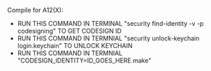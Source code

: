 Compile for A12(X):
- RUN THIS COMMAND IN TERMINAL "security find-identity -v -p codesigning" TO GET CODESIGN ID 
- RUN THIS COMMAND IN TERMNIAL "security unlock-keychain login.keychain" TO UNLOCK KEYCHAIN
- RUN THIS COMMAND IN TERMNIAL "CODESIGN_IDENTITY=ID_GOES_HERE make"
